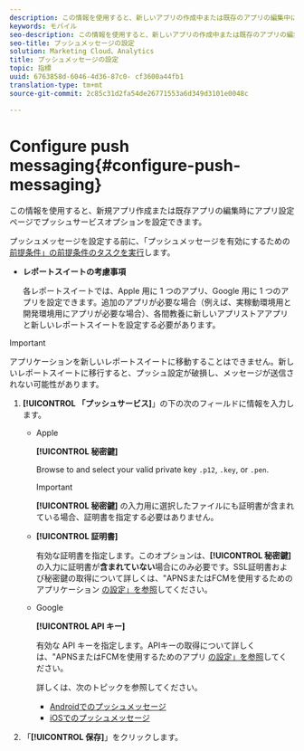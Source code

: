 ```yaml
---
description: この情報を使用すると、新しいアプリの作成中または既存のアプリの編集中に、アプリ設定ページでプッシュサービスオプションを設定するのに役立ちます。
keywords: モバイル
seo-description: この情報を使用すると、新しいアプリの作成中または既存のアプリの編集中に、アプリ設定ページでプッシュサービスオプションを設定するのに役立ちます。
seo-title: プッシュメッセージの設定
solution: Marketing Cloud、Analytics
title: プッシュメッセージの設定
topic: 指標
uuid: 6763858d-6046-4d36-87c0- cf3600a44fb1
translation-type: tm+mt
source-git-commit: 2c85c31d2fa54de26771553a6d349d3101e0048c

---
```



# Configure push messaging{#configure-push-messaging}

この情報を使用すると、新規アプリ作成または既存アプリの編集時にアプリ設定ページでプッシュサービスオプションを設定できます。

プッシュメッセージを設定する前に、「プッシュメッセージを有効にするための [前提条件」の前提条件のタスクを実行](/help/using/c-manage-app-settings/c-mob-confg-app/configure-push-messaging/prerequisites-push-messaging.md)します。

* **レポートスイートの考慮事項**

   各レポートスイートでは、Apple 用に 1 つのアプリ、Google 用に 1 つのアプリを設定できます。追加のアプリが必要な場合（例えば、実稼動環境用と開発環境用にアプリが必要な場合）、各間教養に新しいアプリストアアプリと新しいレポートスイートを設定する必要があります。

>[!IMPORTANT]
>
>アプリケーションを新しいレポートスイートに移動することはできません。新しいレポートスイートに移行すると、プッシュ設定が破損し、メッセージが送信されない可能性があります。

1. **[!UICONTROL 「プッシュサービス]**」の下の次のフィールドに情報を入力します。

   * Apple

      **[!UICONTROL 秘密鍵]**

      Browse to and select your valid private key `.p12`, `.key`, or `.pen`.

      >[!IMPORTANT]
      >**[!UICONTROL 秘密鍵]** の入力用に選択したファイルにも証明書が含まれている場合、証明書を指定する必要はありません。

   * **[!UICONTROL 証明書]**

      有効な証明書を指定します。このオプションは、**[!UICONTROL 秘密鍵]**&#x200B;の入力に証明書が&#x200B;**含まれていない**&#x200B;場合にのみ必要です。SSL証明書および秘密鍵の取得について詳しくは、"APNSまたはFCMを使用するためのアプリケーション [の設定」を参照](/help/using/c-manage-app-settings/c-mob-confg-app/configure-push-messaging/configure-app-apns-gcm.md)してください。

   * Google

      **[!UICONTROL API キー]**

      有効な API キーを指定します。APIキーの取得について詳しくは、"APNSまたはFCMを使用するためのアプリ [の設定」を参照](/help/using/c-manage-app-settings/c-mob-confg-app/configure-push-messaging/configure-app-apns-gcm.md)してください。

      詳しくは、次のトピックを参照してください。

      * [Androidでのプッシュメッセージ](/help/android/messaging-main/push-messaging/push-messaging.md)
      * [iOSでのプッシュメッセージ](/help/ios/messaging-main/push-messaging/push-messaging.md)

1. 「**[!UICONTROL 保存]**」をクリックします。
